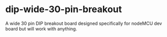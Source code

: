 # dip-wide-30-pin-breakout
A wide 30 pin DIP breakout board designed specifically for nodeMCU dev board but will work with anything.
